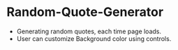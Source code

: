 # Random-Quote-Generator
* Generating random quotes, each time page loads.
* User can customize Background color using controls.
